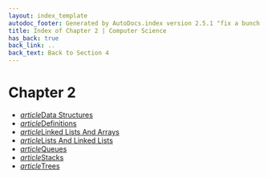 ```yaml
---
layout: index_template
autodoc_footer: Generated by AutoDocs.index version 2.5.1 "fix a bunch of bugs" ⓒ Starwort, 2020
title: Index of Chapter 2 | Computer Science
has_back: true
back_link: ..
back_text: Back to Section 4
---
```


# **Chapter 2**

- <a href='./data_structures.md'><i title='MD file' class="material-icons">article</i>Data Structures</a>
- <a href='./definitions.md'><i title='MD file' class="material-icons">article</i>Definitions</a>
- <a href='./linked_lists_and_arrays.md'><i title='MD file' class="material-icons">article</i>Linked Lists And Arrays</a>
- <a href='./lists_and_linked_lists.md'><i title='MD file' class="material-icons">article</i>Lists And Linked Lists</a>
- <a href='./queues.md'><i title='MD file' class="material-icons">article</i>Queues</a>
- <a href='./stacks.md'><i title='MD file' class="material-icons">article</i>Stacks</a>
- <a href='./trees.md'><i title='MD file' class="material-icons">article</i>Trees</a>
